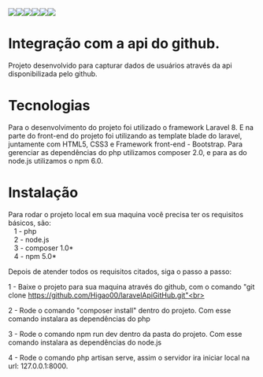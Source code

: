 <div style="display: flex;">
    <img src="https://img.shields.io/static/v1?label=laravel&message=framework&color=red&style=for-the-badge>" />
    <img src="https://img.shields.io/static/v1?label=php&message=linguagem&color=blue&style=for-the-badge>" />
    <img src="https://img.shields.io/static/v1?label=nodejs&message=linguagem&color=important&style=for-the-badge>" />
    <img src="https://img.shields.io/static/v1?label=composer&message=gerenciador-pacotes&color=success&style=for-the-badge>" />
    <img src="https://img.shields.io/static/v1?label=npm&message=gerenciador-pacotes&color=inactive&style=for-the-badge>" />
    <img src="https://img.shields.io/static/v1?label=bootstrap&message=framework&color=red&style=for-the-badge>" />
</div>

<h1 align="initial">Integração com a api do github.</h1>

<p align="initial">Projeto desenvolvido para capturar dados de usuários através da api disponibilizada pelo github.</p>

<h1 align="initial">Tecnologias</h1>
<p align="initial">Para o desenvolvimento do projeto foi utilizado o framework Laravel 8. E na parte do front-end do projeto foi utilizando as template blade do laravel, juntamente com HTML5, CSS3 e Framework front-end - Bootstrap. Para gerenciar as dependências do php utilizamos composer 2.0, e para as do node.js utilizamos o npm 6.0.</p>

<h1 align="initial">Instalação</h1>
<p align="initial">Para rodar o projeto local em sua maquina você precisa ter os requisitos básicos, são:<br>
    &nbsp&nbsp 1 - php <br>
    &nbsp&nbsp 2 - node.js <br>
    &nbsp&nbsp 3 - composer 1.0* <br>
    &nbsp&nbsp 4 - npm 5.0* <br>

Depois de atender todos os requisitos citados, siga o passo a passo:<br>

1 - Baixe o projeto para sua maquina através do github, com o comando "git clone https://github.com/Higao00/laravelApiGitHub.git"<br>

2 - Rode o comando "composer install" dentro do projeto. Com esse comando instalara as dependências do php<br>

3 - Rode o comando npm run dev dentro da pasta do projeto. Com esse comando instalara as dependências do node.js<br>

4 - Rode o comando php artisan serve, assim o servidor ira iniciar local na url: 127.0.0.1:8000.</p>

